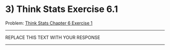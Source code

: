 # 3) Think Stats Exercise 6.1

Problem: [Think Stats Chapter 6 Exercise 1](http://greenteapress.com/thinkstats2/html/thinkstats2007.html#toc60)

---

REPLACE THIS TEXT WITH YOUR RESPONSE

---
